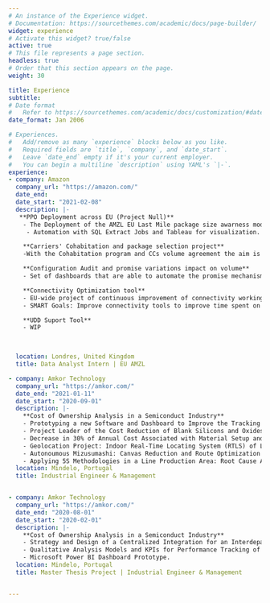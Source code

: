 ```yaml
---
# An instance of the Experience widget.
# Documentation: https://sourcethemes.com/academic/docs/page-builder/
widget: experience
# Activate this widget? true/false
active: true
# This file represents a page section.
headless: true
# Order that this section appears on the page.
weight: 30

title: Experience
subtitle:
# Date format
#   Refer to https://sourcethemes.com/academic/docs/customization/#date-format
date_format: Jan 2006

# Experiences.
#   Add/remove as many `experience` blocks below as you like.
#   Required fields are `title`, `company`, and `date_start`.
#   Leave `date_end` empty if it's your current employer.
#   You can begin a multiline `description` using YAML's `|-`.
experience:
- company: Amazon
  company_url: "https://amazon.com/"
  date_end:
  date_start: "2021-02-08"
  description: |-
   **PPO Deployment across EU (Project Null)**
    - The Deployment of the AMZL EU Last Mile package size awarness modelling within the ZERO model. Answering the problem statement of how can we have a LM costing model that is based on geographical coincidence but also package size awarness. 
     - Automation with SQL Extract Jobs and Tableau for visualization.

    **Carriers' Cohabitation and package selection project**
    -With the Cohabitation program and CCs volume agreement the aim is to optimize the volume being moved around between AMZL and CCs; Also motoring the volume movements actuals and forward looking in order to ensure we have the suitable S&OP volume planned in line with the cohabitation expectations.

    **Configuration Audit and promise variations impact on volume**
    - Set of dashboards that are able to automate the promise mechanism on ATROPS and the configuration for Peak, Holidays, and specific events days. Preventing manual ATROPS simulation checks done during Peak.

    **Connectivity Optimization tool**
    - EU-wide project of continuous improvement of connectivity working backwards from losses due to PDD miss generated by breaks in the network and impacting Attainment.     
    - SMART Goals: Improve connectivity tools to improve time spent on preparing the callouts — done, time required reduced from 4h to 2h, 50% improvement Connect new network assessment tool to KTG data, further reducing time spent to prepare callouts to 1h while going to the third 'why' (first tool prepared covers first two 'whys'. Further automate callout system and tracking, in order to improve experience by users (NC, NE, NPI) and have more effective call discussion on Thursdays

    **UDD Suport Tool**
    - WIP  

  

  location: Londres, United Kingdom
  title: Data Analyst Intern | EU AMZL 

- company: Amkor Technology
  company_url: "https://amkor.com/"
  date_end: "2021-01-11"
  date_start: "2020-09-01"
  description: |-
    **Cost of Ownership Analysis in a Semiconduct Industry**
    - Prototyping a new Software and Dashboard to Improve the Tracking Control of Industrial Garments;
    - Project Leader of the Cost Reduction of Blank Silicons and Oxides Project:
    - Decrease in 30% of Annual Cost Associated with Material Setup and Testing;
    - Geolocation Project: Indoor Real-Time Locating System (RTLS) of Line Production Physical Assets;
    - Autonoumous Mizusumashi: Canvas Reduction and Route Optimization with Robotic Prototype. Reduced Product Cycle Time;
    - Applying 5S Methodologies in a Line Production Area: Root Cause Analysis and Lean Methodologies for Improved Cleanroom Working Environment.
  location: Mindelo, Portugal
  title: Industrial Engineer & Management    


- company: Amkor Technology
  company_url: "https://amkor.com/"
  date_end: "2020-08-01"
  date_start: "2020-02-01"
  description: |-
    **Cost of Ownership Analysis in a Semiconduct Industry**
    - Strategy and Design of a Centralized Integration for an Interdepartmental Data System;
    - Qualitative Analysis Models and KPIs for Performance Tracking of Production Equipments;
    - Microsoft Power BI Dashboard Prototype.
  location: Mindelo, Portugal
  title: Master Thesis Project | Industrial Engineer & Management    


---
```


